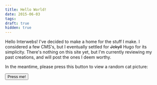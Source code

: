 ```yaml
---
title: Hello World!
date: 2015-06-03
tags:
draft: true
hidden: true
---
```


Hello Interwebs!  I've  decided to make a home for the stuff I make. I considered a few CMS's, but I eventually settled for ~~Jekyll~~ Hugo for its simplicity. There's nothing on this site yet, but I'm currently reviewing my past creations, and will post the ones I deem worthy.

In the meantime, please press this button to view a random cat picture:

<input type="button" id="btnShowPicture" value="Press me!" /><br />
<img id="picture" src="" style="display: none;"/>
<style>
    img {
        max-width: 500px;
    }
</style>

<script>
var sources =
[ "http://exmoorpet.com/wp-content/uploads/2012/08/cat.png",
  "http://wac.450f.edgecastcdn.net/80450F/hudsonvalleycountry.com/files/2015/01/cat4.jpg",
  "http://s.hswstatic.com/gif/whiskers-sam.jpg",
  "http://animalfair.com/wp-content/uploads/2014/06/little_cute_cat_1920x1080.jpg",

 ];

function showPicture() {
  var index = Math.floor(Math.random() * sources.length);
  console.log("Cat number #%i!", index);

  var pic = document.querySelector("#picture");
  pic.src = sources[index];
  pic.style.display = "";
}

document.querySelector("#btnShowPicture").onclick = showPicture;
</script>

